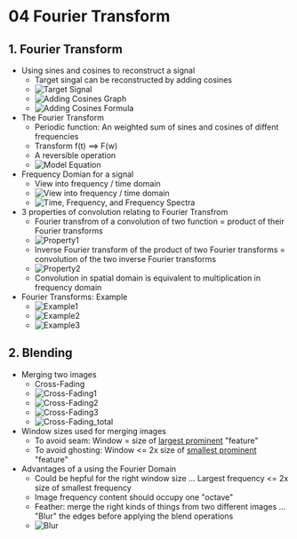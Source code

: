 # 04 Fourier Transform

## 1. Fourier Transform
  * Using sines and cosines to reconstruct a signal
    * Target singal can be reconstructed by adding cosines
	* ![Target Signal](./TargetSignal.png)
	* ![Adding Cosines Graph](./AddingCosinesGraph.png)
	* ![Adding Cosines Formula](./AddingCosinesFormula.png)		
  * The Fourier Transform
    * Periodic function: An weighted sum of sines and cosines of diffent frequencies
	* Transform f(t) ==> F(w)
	* A reversible operation
	* ![Model Equation](./ModelEquation.png)	
  * Frequency Domian for a signal
    * View into frequency / time domain
	* ![View into frequency / time domain](./ViewIntoFreqTimeDomain.png)	
	* ![Time, Frequency, and Frequency Spectra](./TimeFreqSpectra.png)		
  * 3 properties of convolution relating to Fourier Transfrom
    * Fourier transfrom of a convolution of two function = product of their Fourier transforms
	* ![Property1](./Property1.png)
	* Inverse Fourier transform of the product of two Fourier transforms = convolution of the two inverse Fourier transforms
	* ![Property2](./Property2.png)
	* Convolution in spatial domain is equivalent to multiplication in frequency domain
  * Fourier Transforms: Example
    * ![Example1](./Example1.png)
	* ![Example2](./Example2.png)
	* ![Example3](./Example3.png)
	
## 2. Blending
  * Merging two images
    * Cross-Fading
	* ![Cross-Fading1](./CrossFading1.png)
    * ![Cross-Fading2](./CrossFading2.png)
	* ![Cross-Fading3](./CrossFading3.png)
	* ![Cross-Fading_total](./CrossFadingTotal.png)
  * Window sizes used for merging images
    * To avoid seam: Window = size of <u>largest prominent</u> "feature"
	* To avoid ghosting: Window <= 2x size of <u>smallest prominent</u> "feature"
  * Advantages of a using the Fourier Domain
    * Could be hepful for the right window size ... Largest frequency <= 2x size of smallest frequency
	* Image frequency content should occupy one "octave"
	* Feather: merge the right kinds of things from two different images ... "Blur" the edges before applying the blend operations
	* ![Blur](./Blur.png)

